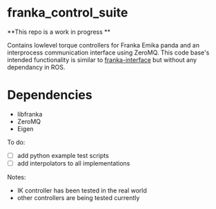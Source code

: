# franka_control_suite
**This repo is a work in progress **

Contains lowlevel torque controllers for Franka Emika panda and an interprocess communication interface using ZeroMQ. This code base's intended functionality is similar to [franka-interface](https://github.com/iamlab-cmu/franka-interface) but without any dependancy in ROS.


# Dependencies 

- libfranka
- ZeroMQ
- Eigen




To do:
- [ ] add python example test scripts 
- [ ] add interpolators to all implementations

Notes: 
- IK controller has been tested in the real world 
- other controllers are being tested currently
